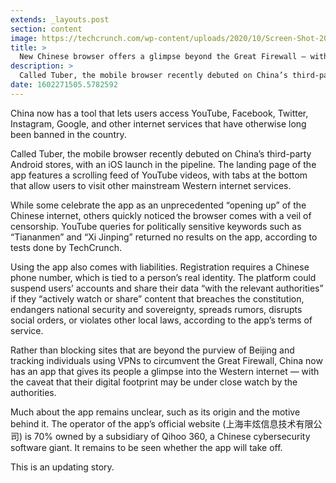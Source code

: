 ```yaml
--- 
extends: _layouts.post 
section: content 
image: https://techcrunch.com/wp-content/uploads/2020/10/Screen-Shot-2020-10-10-at-2.22.44-AM-e1602267835929.png?w=764 
title: > 
  New Chinese browser offers a glimpse beyond the Great Firewall – with caveats – TechCrunch 
description: > 
  Called Tuber, the mobile browser recently debuted on China’s third-party Android stores, with an iOS launch in the pipeline.The landing page of the app features a scrolling feed of YouTube videos, with tabs at the bottom that allow users to visit other mainstream Western internet services.While some celebrate the app as an unprecedented “opening up” of the Chinese internet, others quickly noticed the browser comes with a veil of censorship.Much about the app remains unclear, such as its origin and the motive behind it.The operator of the app’s official website (上海丰炫信息技术有限公司) is 70% owned by a subsidiary of Qihoo 360, a Chinese cybersecurity software giant. 
date: 1602271505.5782592 
--- 
```

China now has a tool that lets users access YouTube, Facebook, Twitter, Instagram, Google, and other internet services that have otherwise long been banned in the country.

Called Tuber, the mobile browser recently debuted on China’s third-party Android stores, with an iOS launch in the pipeline. The landing page of the app features a scrolling feed of YouTube videos, with tabs at the bottom that allow users to visit other mainstream Western internet services.

While some celebrate the app as an unprecedented “opening up” of the Chinese internet, others quickly noticed the browser comes with a veil of censorship. YouTube queries for politically sensitive keywords such as “Tiananmen” and “Xi Jinping” returned no results on the app, according to tests done by TechCrunch.

Using the app also comes with liabilities. Registration requires a Chinese phone number, which is tied to a person’s real identity. The platform could suspend users’ accounts and share their data “with the relevant authorities” if they “actively watch or share” content that breaches the constitution, endangers national security and sovereignty, spreads rumors, disrupts social orders, or violates other local laws, according to the app’s terms of service.

Rather than blocking sites that are beyond the purview of Beijing and tracking individuals using VPNs to circumvent the Great Firewall, China now has an app that gives its people a glimpse into the Western internet — with the caveat that their digital footprint may be under close watch by the authorities.

Much about the app remains unclear, such as its origin and the motive behind it. The operator of the app’s official website (上海丰炫信息技术有限公司) is 70% owned by a subsidiary of Qihoo 360, a Chinese cybersecurity software giant. It remains to be seen whether the app will take off.

This is an updating story.